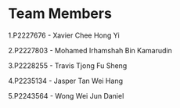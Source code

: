 # Team Members

1.P2227676 - Xavier Chee Hong Yi

2.P2227803 - Mohamed Irhamshah Bin Kamarudin

3.P2228255 - Travis Tjong Fu Sheng

4.P2235134 - Jasper Tan Wei Hang

5.P2243564 - Wong Wei Jun Daniel 

